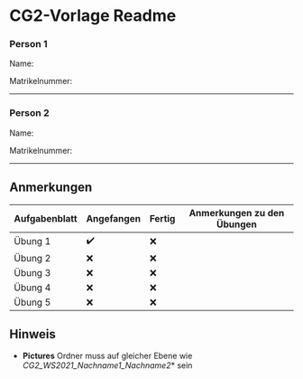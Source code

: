 # CG2-Vorlage Readme



### Person 1

Name:

Matrikelnummer:

------------------------

### Person 2

Name: 

Matrikelnummer:

---------------------



## Anmerkungen 



| **Aufgabenblatt** | **Angefangen** | **Fertig** | **Anmerkungen zu den Übungen** |
| ----------------- | -------------- | ---------- | ------------------------------ |
| Übung 1           | :heavy_check_mark: | :x: |  |
| Übung 2           | :x: | :x: |  |
| Übung 3           | :x: | :x: |  |
| Übung 4           | :x: | :x: |                                |
| Übung 5           | :x: | :x: |                                |





## Hinweis

- **Pictures** Ordner muss auf gleicher Ebene wie *CG2_WS2021_Nachname1_Nachname2** sein

